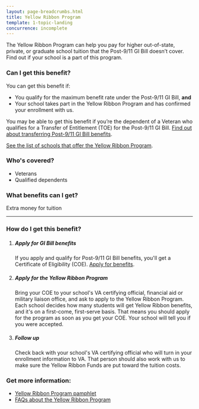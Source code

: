 ```yaml
---
layout: page-breadcrumbs.html
title: Yellow Ribbon Program
template: 1-topic-landing
concurrence: incomplete
---
```


The Yellow Ribbon Program can help you pay for higher out-of-state, private, or graduate school tuition that the Post-9/11 GI Bill doesn’t cover. Find out if your school is a part of this program.

<div class="call-out" markdown="1">

### Can I get this benefit?
You can get this benefit if:

 - You qualify for the maximum benefit rate under the Post-9/11 GI Bill, **and**
 - Your school takes part in the Yellow Ribbon Program and has confirmed your enrollment with us.

You may be able to get this benefit if you’re the dependent of a Veteran who qualifies for a Transfer of Entitlement (TOE) for the Post-9/11 GI Bill. [Find out about transferring Post-9/11 GI Bill benefits](/education/gi-bill/transfer/).

[See the list of schools that offer the Yellow Ribbon Program](http://www.benefits.va.gov/GIBILL/yellow_ribbon/yrp_list_2015.asp).

### Who's covered?

- Veterans
- Qualified dependents 
</div>

### What benefits can I get? 
Extra money for tuition


------

### How do I get this benefit?

<ol class="process">
<li class="process-step list-one">

<div markdown="1">

##### Apply for GI Bill benefits
If you apply and qualify for Post-9/11 GI Bill benefits, you'll get a Certificate of Eligibility (COE). [Apply for benefits](/education/apply-for-education-benefits/).
</div>
</li>

<li class="process-step list-two">
<div markdown="1">

##### Apply for the Yellow Ribbon Program
Bring your COE to your school's VA certifying official, financial aid or military liaison office, and ask to apply to the Yellow Ribbon Program. Each school decides how many students will get Yellow Ribbon benefits, and it's on a first-come, first-serve basis. That means you should apply for the program as soon as you get your COE. Your school will tell you if you were accepted.  

</div>
</li>

<li class="process-step list-three">
<div markdown="1">

##### Follow up
Check back with your school's VA certifying official who will turn in your enrollment information to VA. That person should also work with us to make sure the Yellow Ribbon Funds are put toward the tuition costs. 
</div>

</li>
</ol>

### Get more information:
- [Yellow Ribbon Program pamphlet](http://www.benefits.va.gov/gibill/docs/pamphlets/Yellow_Ribbon_Pamphlet.pdf)
- [FAQs about the Yellow Ribbon Program](http://www.benefits.va.gov/gibill/docs/factsheets/2012_Yellow_Ribbon_Student_FAQs.pdf)
